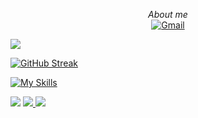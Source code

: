 <p align="center">
    <i>About me</i><br/>
    <a href="mailto:.com">
        <img src="https://img.shields.io/badge/gmail-blue?style=flat-square&logo=gmail" alt="Gmail">
    </a>
</p>

<img src="https://github-readme-stats.vercel.app/api?username=toLuc57&show_icons=true&icon_color=CE1D2D" />

[![GitHub Streak](https://streak-stats.demolab.com/?user=toLuc57&theme=dark)](https://github.com/toLuc57?tab=repositories)

[![My Skills](https://skillicons.dev/icons?i=dart,flutter,java,git,github,graphql,mysql,nestjs,nodejs,c++,docker)](https://github.com/toLuc57)

<img src= "http://github-profile-summary-cards.vercel.app/api/cards/most-commit-language?username=toLuc57&theme=radical&exclude=dart,flutter,java,git,github,graphql,mysql,nestjs,nodejs,c++,docker"/>

<a href="https://github.com/BossHacke">
    <img src="https://github-readme-stats.vercel.app/api/top-langs/?username=toLuc57&langs_count=10&exclude_repo=&hide=jupyter%20notebook,vim%20script,cmake,makefile,batchfile,emacs%20lisp,css,html&layout=compact&card_width=699&hide_border=true&theme=transparent" />
  </a>

<img src="https://raw.githubusercontent.com/trinib/trinib/snake/github-contribution-grid-snake-dark.svg">
</div>

